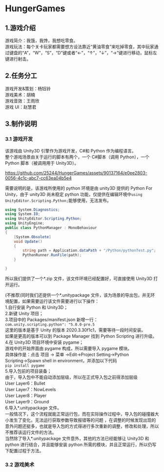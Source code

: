 # HungerGames

## 1.游戏介绍

游戏简介：我饿，我馋，我想吃零食。  
游戏玩法：每个关卡玩家都需要想方设法靠近“黄油零食”来吃掉零食，其中玩家通过键盘的“A”，“W”，“S”，“D”键或者“←”，“↑”，“↓”，“→”键进行移动，鼠标左键进行射击。

## 2.任务分工

游戏开发&策划：杨钰铃  
游戏美术：胡楠  
游戏音效：王雨欣  
游戏 UI：赵慧君

## 3.制作说明

### 3.1 游戏开发

该游戏由 Unity3D 引擎作为游戏开发，C#和 Python 作为编程语言。  
整个游戏场景由关于运行的脚本有两个，一个 C#脚本（调用 Python），一个 Python 脚本（被调用用于 Unity3D）。

https://github.com/25244/HungerGames/assets/90137164/e0ee2803-0056-4c1c-abc7-cc63ea04b5e4

需要说明的是，该游戏所使用的 python 环境是由 unity3D 提供的 Python For Unity，由于 unity3D 尚未稳定 python 功能，仅提供在编辑环境中`using UnityEditor.Scripting.Python;`能够使用，无法发布。

```C#
using System.Diagnostics;
using System.IO;
using UnityEditor.Scripting.Python;
using UnityEngine;
public class PythonManager : MonoBehaviour
{
    [System.Obsolete]
    void Update()
    {
        string path = Application.dataPath + "/Python/pythonTest.py";
        PythonRunner.RunFile(path);
    }

}
```

所以我们提供了一个\*.zip 文件，该文件环境已经配置好，可直接使用 Unity3D 打开运行。

(不推荐)同时我们还提供一个*.unitypackage 文件，该为场景的导出包，并无环境配置，如果需要运行该文件需要进行以下操作：  
1.自行安装 Python 和 Unity3D；  
2.新键 Unity 项目；  
3.项目中的 Packages/manifest.json 新增一行：  
`com.unity.scripting.python": "5.0.0-pre.5`  
这里的版本是基于 Unity 的版本 2020.3.30f1c1，需要等待一段时间安装。  
如果是更高的版本可以到 Package Manager 找到 Python Scripting 进行升级。  
4.在 Unity3D 项目环境中安装 pygame；  
游戏中的开始界面由 pygame 构成，所以需要导入 pygame 模块。  
具体操作是：点击 项目 → 菜单 →Edit→Project Setting→Python Scripting→Spawn shell in environment，并添加以下代码  
`pip install pygame`  
5.导入包前的项目装备；  
由于，导入包中不能自动添加层级，所以在正式导入包之前得添加层级  
User Layer6：Bullet  
User Layer7：NowLevels  
User Layer8：Player  
User Layer9：Ground  
6.导入*.unitypackage 文件。  
一般情况下，这个流程就能正常运行包，而在实际操作过程中，导入包的碰撞器大小发生了变化，无法运行获取参数导致报错等的问题 ，在调整的时候发现出现的意外问题还挺多，也就是导入包的方式得进行多次重新的调整，修改和处理，所以不推荐该运行文件的方法。  
当然除了导入\*.unitypackage 文件意外，其他的方法已经能够让 Unity3D 和 python 进行结合，并且能够安装 python 所需的模块，并且正常运行，所以仍写下配置过程于方法。

### 3.2 游戏美术

